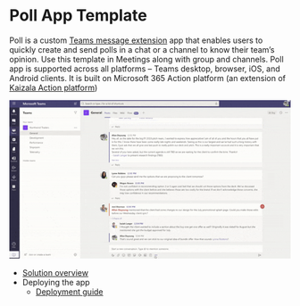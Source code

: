 # Poll App Template

Poll is a custom [Teams message extension](https://docs.microsoft.com/en-us/microsoftteams/platform/messaging-extensions/what-are-messaging-extensions) app that enables users to quickly create and send polls in a chat or a channel to know their team’s opinion. Use this template in Meetings along with group and channels. Poll app is supported across all platforms – Teams desktop, browser, iOS, and Android clients. It is built on Microsoft 365 Action platform (an extension of [Kaizala Action platform](https://docs.microsoft.com/en-us/kaizala/developer-platform))

![Poll Template compose message screen](./images/PollTemplateCompose.gif)

* [Solution overview](Solution-overview.md)
* Deploying the app
    * [Deployment guide](Deployment-guide.md)